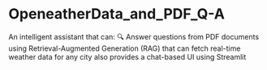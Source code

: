 # OpeneatherData_and_PDF_Q-A
An intelligent assistant that can:  🔍 Answer questions from PDF documents using Retrieval-Augmented Generation (RAG) that can fetch real-time weather data for any city also provides a chat-based UI using Streamlit
